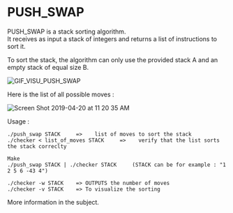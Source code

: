 # PUSH_SWAP

PUSH_SWAP is a stack sorting algorithm.  
It receives as input a stack of integers and returns a list of instructions to sort it.

To sort the stack, the algorithm can only use the provided stack A and an empty stack of equal size B.  

![GIF_VISU_PUSH_SWAP](https://user-images.githubusercontent.com/41552833/56455917-4f9c4980-6365-11e9-8373-4b06f391b561.gif)


Here is the list of all possible moves :

![Screen Shot 2019-04-20 at 11 20 35 AM](https://user-images.githubusercontent.com/41552833/56455457-d00b7c00-635e-11e9-9895-d9682f93f56a.png)

Usage :
```
./push_swap STACK     =>    list of moves to sort the stack
./checker < list_of_moves STACK     =>    verify that the list sorts the stack correclty

Make
./push_swap STACK | ./checker STACK     (STACK can be for example : "1 2 5 6 -43 4")

./checker -w STACK    => OUTPUTS the number of moves
./checker -v STACK    => To visualize the sorting
```

More information in the subject.
